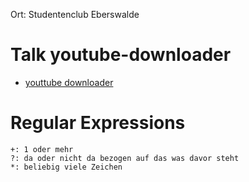 Ort: Studentenclub Eberswalde

Talk youtube-downloader
====================
- [youttube downloader](https://github.com/linux-node-eberswalde/youtube-downloader)

Regular Expressions
====================
```
+: 1 oder mehr
?: da oder nicht da bezogen auf das was davor steht
*: beliebig viele Zeichen
```
